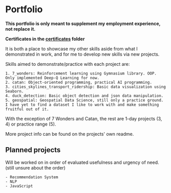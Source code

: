 # Portfolio

**This portfolio is only meant to supplement my employment experience, not replace it.**

**Certificates in the [certificates](certificates) folder**

It is both a place to showcase my other skills aside from what I demonstrated in work, and for me to develop new skills via new projects.

Skills aimed to demonstrate/practice with each project are:

    1. 7_wonders: Reinforcement learning using Gymnasium library. OOP. Only implemented Deep-Q Learning for now.
    2. catan: Object-oriented programming, practical AI programming.
    3. cities_skylines_transport_ridership: Basic data visualization using Seaborn.
    4. duck_detection: Basic object detection and json data manipulation.
    5. geospatial: Geospatial Data Science, still only a practice ground. I have yet to find a dataset I like to work with and make something fruitful out of it.

With the exception of 7 Wonders and Catan, the rest are 1-day projects (3, 4) or practice range (5).

More project info can be found on the projects' own readme.

## Planned projects

Will be worked on in order of evaluated usefulness and urgency of need. (still unsure about the order)

    - Recommendation System
    - NLP
    - JavaScript
